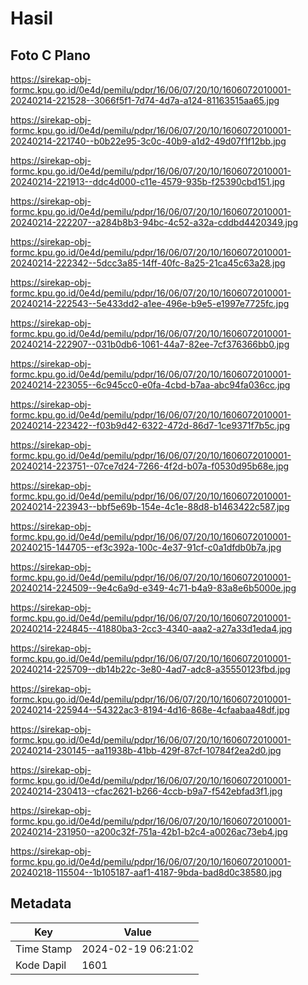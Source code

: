 # Hasil

## Foto C Plano

https://sirekap-obj-formc.kpu.go.id/0e4d/pemilu/pdpr/16/06/07/20/10/1606072010001-20240214-221528--3066f5f1-7d74-4d7a-a124-81163515aa65.jpg

https://sirekap-obj-formc.kpu.go.id/0e4d/pemilu/pdpr/16/06/07/20/10/1606072010001-20240214-221740--b0b22e95-3c0c-40b9-a1d2-49d07f1f12bb.jpg

https://sirekap-obj-formc.kpu.go.id/0e4d/pemilu/pdpr/16/06/07/20/10/1606072010001-20240214-221913--ddc4d000-c11e-4579-935b-f25390cbd151.jpg

https://sirekap-obj-formc.kpu.go.id/0e4d/pemilu/pdpr/16/06/07/20/10/1606072010001-20240214-222207--a284b8b3-94bc-4c52-a32a-cddbd4420349.jpg

https://sirekap-obj-formc.kpu.go.id/0e4d/pemilu/pdpr/16/06/07/20/10/1606072010001-20240214-222342--5dcc3a85-14ff-40fc-8a25-21ca45c63a28.jpg

https://sirekap-obj-formc.kpu.go.id/0e4d/pemilu/pdpr/16/06/07/20/10/1606072010001-20240214-222543--5e433dd2-a1ee-496e-b9e5-e1997e7725fc.jpg

https://sirekap-obj-formc.kpu.go.id/0e4d/pemilu/pdpr/16/06/07/20/10/1606072010001-20240214-222907--031b0db6-1061-44a7-82ee-7cf376366bb0.jpg

https://sirekap-obj-formc.kpu.go.id/0e4d/pemilu/pdpr/16/06/07/20/10/1606072010001-20240214-223055--6c945cc0-e0fa-4cbd-b7aa-abc94fa036cc.jpg

https://sirekap-obj-formc.kpu.go.id/0e4d/pemilu/pdpr/16/06/07/20/10/1606072010001-20240214-223422--f03b9d42-6322-472d-86d7-1ce9371f7b5c.jpg

https://sirekap-obj-formc.kpu.go.id/0e4d/pemilu/pdpr/16/06/07/20/10/1606072010001-20240214-223751--07ce7d24-7266-4f2d-b07a-f0530d95b68e.jpg

https://sirekap-obj-formc.kpu.go.id/0e4d/pemilu/pdpr/16/06/07/20/10/1606072010001-20240214-223943--bbf5e69b-154e-4c1e-88d8-b1463422c587.jpg

https://sirekap-obj-formc.kpu.go.id/0e4d/pemilu/pdpr/16/06/07/20/10/1606072010001-20240215-144705--ef3c392a-100c-4e37-91cf-c0a1dfdb0b7a.jpg

https://sirekap-obj-formc.kpu.go.id/0e4d/pemilu/pdpr/16/06/07/20/10/1606072010001-20240214-224509--9e4c6a9d-e349-4c71-b4a9-83a8e6b5000e.jpg

https://sirekap-obj-formc.kpu.go.id/0e4d/pemilu/pdpr/16/06/07/20/10/1606072010001-20240214-224845--41880ba3-2cc3-4340-aaa2-a27a33d1eda4.jpg

https://sirekap-obj-formc.kpu.go.id/0e4d/pemilu/pdpr/16/06/07/20/10/1606072010001-20240214-225709--db14b22c-3e80-4ad7-adc8-a35550123fbd.jpg

https://sirekap-obj-formc.kpu.go.id/0e4d/pemilu/pdpr/16/06/07/20/10/1606072010001-20240214-225944--54322ac3-8194-4d16-868e-4cfaabaa48df.jpg

https://sirekap-obj-formc.kpu.go.id/0e4d/pemilu/pdpr/16/06/07/20/10/1606072010001-20240214-230145--aa11938b-41bb-429f-87cf-10784f2ea2d0.jpg

https://sirekap-obj-formc.kpu.go.id/0e4d/pemilu/pdpr/16/06/07/20/10/1606072010001-20240214-230413--cfac2621-b266-4ccb-b9a7-f542ebfad3f1.jpg

https://sirekap-obj-formc.kpu.go.id/0e4d/pemilu/pdpr/16/06/07/20/10/1606072010001-20240214-231950--a200c32f-751a-42b1-b2c4-a0026ac73eb4.jpg

https://sirekap-obj-formc.kpu.go.id/0e4d/pemilu/pdpr/16/06/07/20/10/1606072010001-20240218-115504--1b105187-aaf1-4187-9bda-bad8d0c38580.jpg


## Metadata

| Key        | Value               |
| ---------- | ------------------- |
| Time Stamp | 2024-02-19 06:21:02 |
| Kode Dapil | 1601                |



